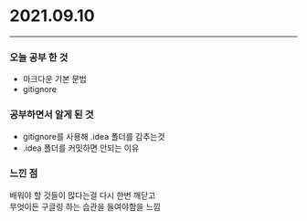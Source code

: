 # 2021.09.10
- - -
### 오늘 공부 한 것
* 마크다운 기본 문법
* gitignore   

### 공부하면서 알게 된 것
* gitignore를 사용해 .idea 폴더를 감추는것
* .idea 폴더를 커밋하면 안되는 이유   

### 느낀 점   
배워야 할 것들이 많다는걸 다시 한번 깨닫고   
무엇이든 구글링 하는 습관을 들여야함을 느낌